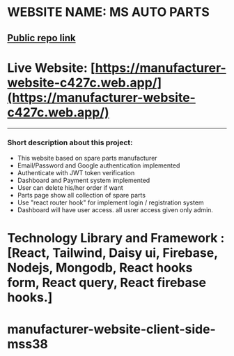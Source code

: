 # WEBSITE NAME: MS AUTO PARTS

## [Public repo link](https://github.com/shamim-5/ms-auto-parts-client-side)
# Live Website: [https://manufacturer-website-c427c.web.app/](https://manufacturer-website-c427c.web.app/)

--------------
### Short description about this project:
<ul>
<li> This website based on spare parts manufacturer</li>
<li>Email/Password and Google authentication implemented</li>
<li>Authenticate with JWT token verification</li>
<li>Dashboard and Payment system implemented</li>
<li> User can delete his/her order if want</li>
<li> Parts page show all collection of spare parts</li>
<li> Use "react router hook" for implement login / registration system</li>
<li> Dashboard will have user access. all usrer access given only admin.</li>
</ul>

# Technology Library and Framework : [React, Tailwind, Daisy ui, Firebase, Nodejs, Mongodb, React hooks form, React query, React firebase hooks.]

# manufacturer-website-client-side-mss38
